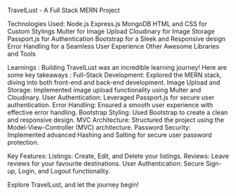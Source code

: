TravelLust - A Full Stack MERN Project

Technologies Used:
Node.js
Express.js
MongoDB
HTML and CSS for Custom Stylings
Multer for Image Upload
Cloudinary for Image Storage
Passport.js for Authentication
Bootstrap for a Sleek and Responsive design
Error Handling for a Seamless User Experience
Other Awesome Libraries and Tools

Learnings :
Building TravelLust was an incredible learning journey! Here are some key takeaways :
Full-Stack Development: Explored the MERN stack, diving into both front-end and back-end development.
Image Upload and Storage: Implemented image upload functionality using Multer and Cloudinary.
User Authentication: Leveraged Passport.js for secure user authentication.
Error Handling: Ensured a smooth user experience with effective error handling.
Bootstrap Styling: Used Bootstrap to create a clean and responsive design.
MVC Architecture: Structured the project using the Model-View-Controller (MVC) architecture.
Password Security: Implemented advanced Hashing and Salting for secure user password protection.

Key Features:
Listings: Create, Edit, and Delete your listings.
Reviews: Leave reviews for your favourite destinations.
User Authentication: Secure Sign-up, Login, and Logout functionality.

Explore TravelLust, and let the journey begin! 
